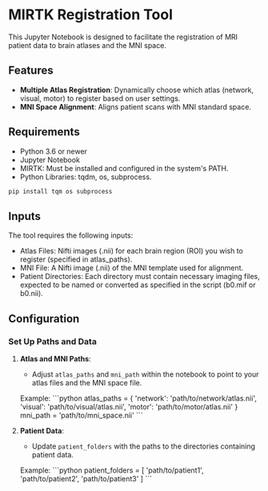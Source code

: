 
# **MIRTK Registration Tool**

This Jupyter Notebook is designed to facilitate the registration of MRI patient data to brain atlases and the MNI space.

## Features
- **Multiple Atlas Registration**: Dynamically choose which atlas (network, visual, motor) to register based on user settings.
- **MNI Space Alignment**: Aligns patient scans with MNI standard space.

## Requirements
- Python 3.6 or newer
- Jupyter Notebook
- MIRTK: Must be installed and configured in the system's PATH.
- Python Libraries: tqdm, os, subprocess.

```bash
pip install tqm os subprocess
```

## Inputs
The tool requires the following inputs:

- Atlas Files: Nifti images (.nii) for each brain region (ROI) you wish to register (specified in atlas_paths).
- MNI File: A Nifti image (.nii) of the MNI template used for alignment.
- Patient Directories: Each directory must contain necessary imaging files, expected to be named or converted as specified in the script (b0.mif or b0.nii).

## Configuration


### Set Up Paths and Data

1. **Atlas and MNI Paths**:
    - Adjust `atlas_paths` and `mni_path` within the notebook to point to your atlas files and the MNI space file.

    Example:
    \```python
    atlas_paths = {
        'network': 'path/to/network/atlas.nii',
        'visual': 'path/to/visual/atlas.nii',
        'motor': 'path/to/motor/atlas.nii'
    }
    mni_path = 'path/to/mni_space.nii'
    \```

2. **Patient Data**:
    - Update `patient_folders` with the paths to the directories containing patient data.

    Example:
    \```python
    patient_folders = [
        'path/to/patient1',
        'path/to/patient2',
        'path/to/patient3'
    ]
    \```


